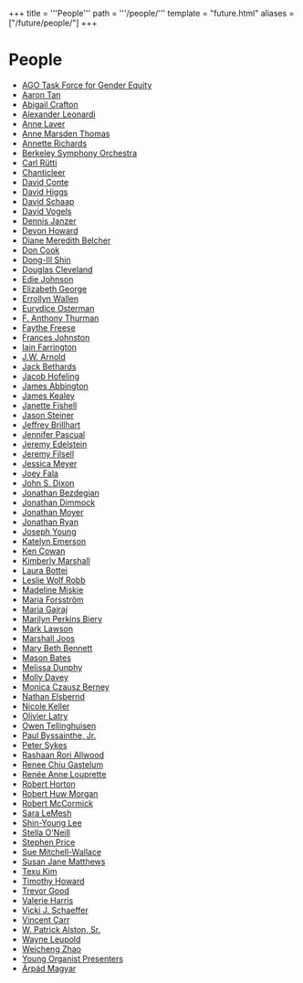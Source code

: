 +++
title = '''People'''
path = '''/people/'''
template = "future.html"
aliases = ["/future/people/"]
+++

<h1>People</h1>

<ul>
<li><a href="/presenters/ago-task-force-for-gender-equity/">AGO Task Force for Gender Equity</a></li>
<li><a href="/performers/aaron-tan/">Aaron Tan</a></li>
<li><a href="/performers/abigail-crafton/">Abigail Crafton</a></li>
<li><a href="/performers/alexander-leonardi/">Alexander Leonardi</a></li>
<li><a href="/performers/anne-laver/">Anne Laver</a></li>
<li><a href="/presenters/anne-marsden-thomas/">Anne Marsden Thomas</a></li>
<li><a href="/performers/annette-richards/">Annette Richards</a></li>
<li><a href="/performers/berkeley-symphony-orchestra/">Berkeley Symphony Orchestra</a></li>
<li><a href="/composers/carl-rütti/">Carl Rütti</a></li>
<li><a href="/performers/chanticleer/">Chanticleer</a></li>
<li><a href="/composers/david-conte/">David Conte</a></li>
<li><a href="/performers/david-higgs/">David Higgs</a></li>
<li><a href="/presenters/david-schaap/">David Schaap</a></li>
<li><a href="/presenters/david-vogels/">David Vogels</a></li>
<li><a href="/presenters/dennis-janzer/">Dennis Janzer</a></li>
<li><a href="/presenters/devon-howard/">Devon Howard</a></li>
<li><a href="/performers/diane-meredith-belcher/">Diane Meredith Belcher</a></li>
<li><a href="/presenters/don-cook/">Don Cook</a></li>
<li><a href="/performers/dong-ill-shin/">Dong-Ill Shin</a></li>
<li><a href="/performers/douglas-cleveland/">Douglas Cleveland</a></li>
<li><a href="/presenters/edie-johnson/">Edie Johnson</a></li>
<li><a href="/presenters/elizabeth-george/">Elizabeth George</a></li>
<li><a href="/composers/errollyn-wallen/">Errollyn Wallen</a></li>
<li><a href="/composers/eurydice-osterman/">Eurydice Osterman</a></li>
<li><a href="/presenters/f-anthony-thurman/">F. Anthony Thurman</a></li>
<li><a href="/performers/faythe-freese/">Faythe Freese</a></li>
<li><a href="/presenters/frances-johnston/">Frances Johnston</a></li>
<li><a href="/composers/iain-farrington/">Iain Farrington</a></li>
<li><a href="/presenters/j-w-arnold/">J.W. Arnold</a></li>
<li><a href="/presenters/jack-bethards/">Jack Bethards</a></li>
<li><a href="/presenters/jacob-hofeling/">Jacob Hofeling</a></li>
<li><a href="/presenters/james-abbington/">James Abbington</a></li>
<li><a href="/performers/james-kealey/">James Kealey</a></li>
<li><a href="/performers/janette-fishell/">Janette Fishell</a></li>
<li><a href="/presenters/jason-steiner/">Jason Steiner</a></li>
<li><a href="/presenters/jeffrey-brillhart/">Jeffrey Brillhart</a></li>
<li><a href="/performers/jennifer-pascual/">Jennifer Pascual</a></li>
<li><a href="/presenters/jeremy-edelstein/">Jeremy Edelstein</a></li>
<li><a href="/presenters/jeremy-filsell/">Jeremy Filsell</a></li>
<li><a href="/composers/jessica-meyer/">Jessica Meyer</a></li>
<li><a href="/performers/joey-fala/">Joey Fala</a></li>
<li><a href="/presenters/john-s-dixon/">John S. Dixon</a></li>
<li><a href="/presenters/jonathan-bezdegian/">Jonathan Bezdegian</a></li>
<li><a href="/performers/jonathan-dimmock/">Jonathan Dimmock</a></li>
<li><a href="/performers/jonathan-moyer/">Jonathan Moyer</a></li>
<li><a href="/presenters/jonathan-ryan/">Jonathan Ryan</a></li>
<li><a href="/people/joseph-young/">Joseph Young</a></li>
<li><a href="/presenters/katelyn-emerson/">Katelyn Emerson</a></li>
<li><a href="/performers/ken-cowan/">Ken Cowan</a></li>
<li><a href="/performers/kimberly-marshall/">Kimberly Marshall</a></li>
<li><a href="/presenters/laura-bottei/">Laura Bottei</a></li>
<li><a href="/presenters/leslie-wolf-robb/">Leslie Wolf Robb</a></li>
<li><a href="/presenters/madeline-miskie/">Madeline Miskie</a></li>
<li><a href="/presenters/maria-forsström/">Maria Forsström</a></li>
<li><a href="/presenters/maria-gajraj/">Maria Gajraj</a></li>
<li><a href="/presenters/marilyn-perkins-biery/">Marilyn Perkins Biery</a></li>
<li><a href="/presenters/mark-lawson/">Mark Lawson</a></li>
<li><a href="/performers/marshall-joos/">Marshall Joos</a></li>
<li><a href="/performers/mary-beth-bennett/">Mary Beth Bennett</a></li>
<li><a href="/composers/mason-bates/">Mason Bates</a></li>
<li><a href="/composers/melissa-dunphy/">Melissa Dunphy</a></li>
<li><a href="/presenters/molly-davey/">Molly Davey</a></li>
<li><a href="/performers/monica-czausz-berney/">Monica Czausz Berney</a></li>
<li><a href="/performers/nathan-elsbernd/">Nathan Elsbernd</a></li>
<li><a href="/performers/nicole-keller/">Nicole Keller</a></li>
<li><a href="/performers/olivier-latry/">Olivier Latry</a></li>
<li><a href="/performers/owen-tellinghuisen/">Owen Tellinghuisen</a></li>
<li><a href="/presenters/paul-byssainthe-jr/">Paul Byssainthe, Jr.</a></li>
<li><a href="/performers/peter-sykes/">Peter Sykes</a></li>
<li><a href="/performers/rashaan-rori-allwood/">Rashaan Rori Allwood</a></li>
<li><a href="/presenters/renee-chiu-gastelum/">Renee Chiu Gastelum</a></li>
<li><a href="/presenters/renée-anne-louprette/">Renée Anne Louprette</a></li>
<li><a href="/performers/robert-horton/">Robert Horton</a></li>
<li><a href="/presenters/robert-huw-morgan/">Robert Huw Morgan</a></li>
<li><a href="/presenters/robert-mccormick/">Robert McCormick</a></li>
<li><a href="/performers/sara-lemesh/">Sara LeMesh</a></li>
<li><a href="/performers/shin-young-lee/">Shin-Young Lee</a></li>
<li><a href="/presenters/stella-o-neill/">Stella O'Neill</a></li>
<li><a href="/performers/stephen-price/">Stephen Price</a></li>
<li><a href="/presenters/sue-mitchell-wallace/">Sue Mitchell-Wallace</a></li>
<li><a href="/presenters/susan-jane-matthews/">Susan Jane Matthews</a></li>
<li><a href="/composers/texu-kim/">Texu Kim</a></li>
<li><a href="/presenters/timothy-howard/">Timothy Howard</a></li>
<li><a href="/performers/trevor-good/">Trevor Good</a></li>
<li><a href="/presenters/valerie-harris/">Valerie Harris</a></li>
<li><a href="/presenters/vicki-j-schaeffer/">Vicki J. Schaeffer</a></li>
<li><a href="/presenters/vincent-carr/">Vincent Carr</a></li>
<li><a href="/performers/w-patrick-alston-sr/">W. Patrick Alston, Sr.</a></li>
<li><a href="/presenters/wayne-leupold/">Wayne Leupold</a></li>
<li><a href="/performers/weicheng-zhao/">Weicheng Zhao</a></li>
<li><a href="/presenters/young-organist-presenters/">Young Organist Presenters</a></li>
<li><a href="/presenters/árpád-magyar/">Árpád Magyar</a></li>
</ul>
